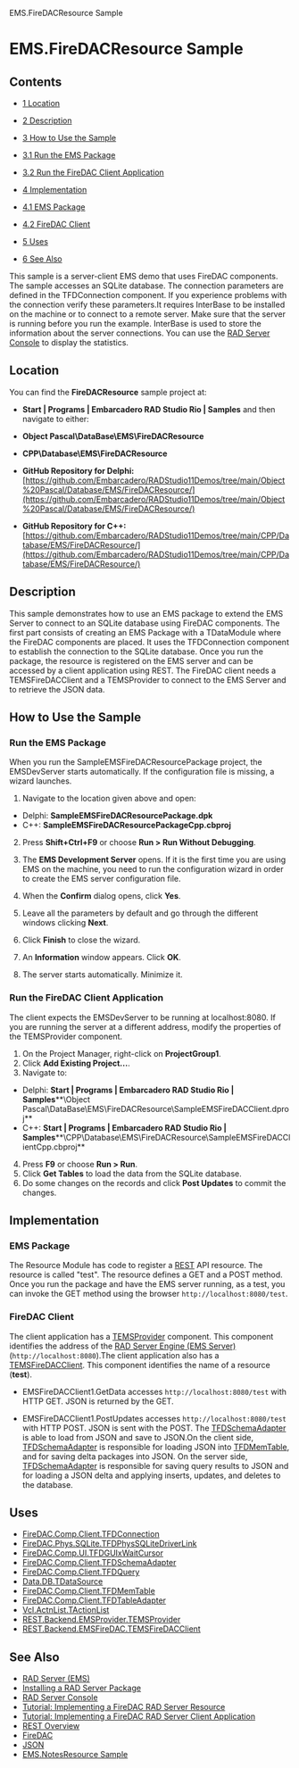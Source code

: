 EMS.FireDACResource Sample[]()
# EMS.FireDACResource Sample 



## Contents



* [1 Location](#Location)
* [2 Description](#Description)
* [3 How to Use the Sample](#How_to_Use_the_Sample)

* [3.1 Run the EMS Package](#Run_the_EMS_Package)
* [3.2 Run the FireDAC Client Application](#Run_the_FireDAC_Client_Application)

* [4 Implementation](#Implementation)

* [4.1 EMS Package](#EMS_Package)
* [4.2 FireDAC Client](#FireDAC_Client)

* [5 Uses](#Uses)
* [6 See Also](#See_Also)

This sample is a server-client EMS demo that uses FireDAC components. The sample accesses an SQLite database. The connection parameters are defined in the TFDConnection component. If you experience problems with the connection verify these parameters.It requires InterBase to be installed on the machine or to connect to a remote server. Make sure that the server is running before you run the example. InterBase is used to store the information about the server connections. You can use the [RAD Server Console](http://docwiki.embarcadero.com/RADStudio/en/RAD_Server_Console) to display the statistics.

## Location 

You can find the **FireDACResource** sample project at:
* **Start | Programs | Embarcadero RAD Studio Rio | Samples** and then navigate to either:

* **Object Pascal\DataBase\EMS\FireDACResource**
* **CPP\Database\EMS\FireDACResource**

* **GitHub Repository for Delphi:**[https://github.com/Embarcadero/RADStudio11Demos/tree/main/Object%20Pascal/Database/EMS/FireDACResource/](https://github.com/Embarcadero/RADStudio11Demos/tree/main/Object%20Pascal/Database/EMS/FireDACResource/)
* **GitHub Repository for C++:**[https://github.com/Embarcadero/RADStudio11Demos/tree/main/CPP/Database/EMS/FireDACResource/](https://github.com/Embarcadero/RADStudio11Demos/tree/main/CPP/Database/EMS/FireDACResource/)

## Description 

This sample demonstrates how to use an EMS package to extend the EMS Server to connect to an SQLite database using FireDAC components. The first part consists of creating an EMS Package with a TDataModule where the FireDAC components are placed. It uses the TFDConnection component to establish the connection to the SQLite database. Once you run the package, the resource is registered on the EMS server and can be accessed by a client application using REST. 
The FireDAC client needs a TEMSFireDACClient and a TEMSProvider to connect to the EMS Server and to retrieve the JSON data.

## How to Use the Sample 


### Run the EMS Package 

When you run the SampleEMSFireDACResourcePackage project, the EMSDevServer starts automatically. If the configuration file is missing, a wizard launches.
1.  Navigate to the location given above and open:

*  Delphi: **SampleEMSFireDACResourcePackage.dpk**
*  C++: **SampleEMSFireDACResourcePackageCpp.cbproj**

2.  Press **Shift+Ctrl+F9** or choose **Run > Run Without Debugging**.
3.  The **EMS Development Server** opens. If it is the first time you are using EMS on the machine, you need to run the configuration wizard in order to create the EMS server configuration file.

1.  When the **Confirm** dialog opens, click **Yes**.
2.  Leave all the parameters by default and go through the different windows clicking **Next**.
3.  Click **Finish** to close the wizard.
4.  An **Information** window appears. Click **OK**.

4.  The server starts automatically. Minimize it.

### Run the FireDAC Client Application 

The client expects the EMSDevServer to be running at localhost:8080. If you are running the server at a different address, modify the properties of the TEMSProvider component.
1.  On the Project Manager, right-click on **ProjectGroup1**.
2.  Click **Add Existing Project...**.
3.  Navigate to:

*  Delphi: **Start | Programs | Embarcadero RAD Studio Rio | Samples****\Object Pascal\DataBase\EMS\FireDACResource\SampleEMSFireDACClient.dproj**
*  C++: **Start | Programs | Embarcadero RAD Studio Rio | Samples****\CPP\Database\EMS\FireDACResource\SampleEMSFireDACClientCpp.cbproj**

4.  Press **F9** or choose **Run > Run**.
5.  Click **Get Tables** to load the data from the SQLite database.
6.  Do some changes on the records and click **Post Updates** to commit the changes.

## Implementation 


### EMS Package 

The Resource Module has code to register a [REST](http://docwiki.embarcadero.com/RADStudio/en/REST_Overview) API resource. The resource is called "test". The resource defines a GET and a POST method. Once you run the package and have the EMS server running, as a test, you can invoke the GET method using the browser `http://localhost:8080/test`.

### FireDAC Client 

The client application has a [TEMSProvider](http://docwiki.embarcadero.com/Libraries/en/REST.Backend.EMSProvider.TEMSProvider) component. This component identifies the address of the [RAD Server Engine (EMS Server)](http://docwiki.embarcadero.com/RADStudio/en/RAD_Server_Engine_(EMS_Server)) (<code>http://localhost:8080</code>).The client application also has a [TEMSFireDACClient](http://docwiki.embarcadero.com/Libraries/en/REST.Backend.EMSFireDAC.TEMSFireDACClient). This component identifies the name of a resource (**test**).

*  EMSFireDACClient1.GetData accesses `http://localhost:8080/test` with HTTP GET. JSON is returned by the GET.

*  EMSFireDACClient1.PostUpdates accesses `http://localhost:8080/test` with HTTP POST. JSON is sent with the POST.
The [TFDSchemaAdapter](http://docwiki.embarcadero.com/Libraries/en/FireDAC.Comp.Client.TFDSchemaAdapter) is able to load from JSON and save to JSON.On the client side, [TFDSchemaAdapter](http://docwiki.embarcadero.com/Libraries/en/FireDAC.Comp.Client.TFDSchemaAdapter) is responsible for loading JSON into [TFDMemTable](http://docwiki.embarcadero.com/Libraries/en/FireDAC.Comp.Client.TFDMemTable), and for saving delta packages into JSON. 
On the server side, [TFDSchemaAdapter](http://docwiki.embarcadero.com/Libraries/en/FireDAC.Comp.Client.TFDSchemaAdapter) is responsible for saving query results to JSON and for loading a JSON delta and applying inserts, updates, and deletes to the database. 

## Uses 


* [FireDAC.Comp.Client.TFDConnection](http://docwiki.embarcadero.com/Libraries/en/FireDAC.Comp.Client.TFDConnection)
* [FireDAC.Phys.SQLite.TFDPhysSQLiteDriverLink](http://docwiki.embarcadero.com/Libraries/en/FireDAC.Phys.SQLite.TFDPhysSQLiteDriverLink)
* [FireDAC.Comp.UI.TFDGUIxWaitCursor](http://docwiki.embarcadero.com/Libraries/en/FireDAC.Comp.UI.TFDGUIxWaitCursor)
* [FireDAC.Comp.Client.TFDSchemaAdapter](http://docwiki.embarcadero.com/Libraries/en/FireDAC.Comp.Client.TFDSchemaAdapter)
* [FireDAC.Comp.Client.TFDQuery](http://docwiki.embarcadero.com/Libraries/en/FireDAC.Comp.Client.TFDQuery)
* [Data.DB.TDataSource](http://docwiki.embarcadero.com/Libraries/en/Data.DB.TDataSource)
* [FireDAC.Comp.Client.TFDMemTable](http://docwiki.embarcadero.com/Libraries/en/FireDAC.Comp.Client.TFDMemTable)
* [FireDAC.Comp.Client.TFDTableAdapter](http://docwiki.embarcadero.com/Libraries/en/FireDAC.Comp.Client.TFDTableAdapter)
* [Vcl.ActnList.TActionList](http://docwiki.embarcadero.com/Libraries/en/Vcl.ActnList.TActionList)
* [REST.Backend.EMSProvider.TEMSProvider](http://docwiki.embarcadero.com/Libraries/en/REST.Backend.EMSProvider.TEMSProvider)
* [REST.Backend.EMSFireDAC.TEMSFireDACClient](http://docwiki.embarcadero.com/Libraries/en/REST.Backend.EMSFireDAC.TEMSFireDACClient)

## See Also 


* [RAD Server (EMS)](http://docwiki.embarcadero.com/RADStudio/en/RAD_Server_(EMS))
* [Installing a RAD Server Package](http://docwiki.embarcadero.com/RADStudio/en/Installing_a_RAD_Server_Package)
* [RAD Server Console](http://docwiki.embarcadero.com/RADStudio/en/RAD_Server_Console)
* [Tutorial: Implementing a FireDAC RAD Server Resource](http://docwiki.embarcadero.com/RADStudio/en/Tutorial:_Implementing_a_FireDAC_RAD_Server_Resource)
* [Tutorial: Implementing a FireDAC RAD Server Client Application](http://docwiki.embarcadero.com/RADStudio/en/Tutorial:_Implementing_a_FireDAC_RAD_Server_Client_Application)
* [REST Overview](http://docwiki.embarcadero.com/RADStudio/en/REST_Overview)
* [FireDAC](http://docwiki.embarcadero.com/RADStudio/en/FireDAC)
* [JSON](http://docwiki.embarcadero.com/RADStudio/en/JSON)
* [EMS.NotesResource Sample](http://docwiki.embarcadero.com/CodeExamples/en/EMS.NotesResource_Sample)





